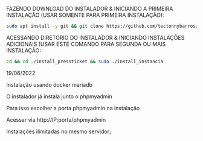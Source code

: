 FAZENDO DOWNLOAD DO INSTALADOR & INICIANDO A PRIMEIRA INSTALAÇÃO (USAR SOMENTE PARA PRIMEIRA INSTALAÇÃO):

```bash
sudo apt install -y git && git clone https://github.com/tectonnybarros/install_pressticket-phpmyadmin.git && sudo chmod -R 777 ./install_pressticket && cd ./install_pressticket && sudo ./install_primaria
```

ACESSANDO DIRETORIO DO INSTALADOR & INICIANDO INSTALAÇÕES ADICIONAIS (USAR ESTE COMANDO PARA SEGUNDA OU MAIS INSTALAÇÃO:
```bash
cd && cd ./install_pressticket && sudo ./install_instancia
```

19/06/2022

Instalação usando docker mariadb

O instalador já instala junto o phpmyadmin

Para isso escolher a porta phpmyadmin na instalação

Acessar via http://IP:porta/phpmyadmin

Instalações ilimitadas no mesmo servidor;

